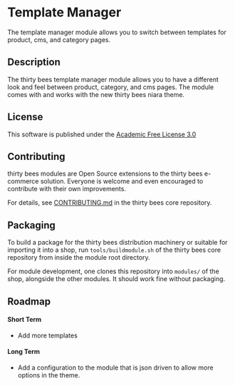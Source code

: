 # Template Manager

The template manager module allows you to switch between templates for product, cms, and category pages.

## Description

The thirty bees template manager module allows you to have a different look and feel between product, category, and cms pages. The module comes with and works with the new thirty bees niara theme. 

## License

This software is published under the [Academic Free License 3.0](https://opensource.org/licenses/afl-3.0.php)

## Contributing

thirty bees modules are Open Source extensions to the thirty bees e-commerce solution. Everyone is welcome and even encouraged to contribute with their own improvements.

For details, see [CONTRIBUTING.md](https://github.com/thirtybees/thirtybees/blob/1.0.x/CONTRIBUTING.md) in the thirty bees core repository.

## Packaging

To build a package for the thirty bees distribution machinery or suitable for importing it into a shop, run `tools/buildmodule.sh` of the thirty bees core repository from inside the module root directory.

For module development, one clones this repository into `modules/` of the shop, alongside the other modules. It should work fine without packaging.

## Roadmap

#### Short Term

* Add more templates

#### Long Term

* Add a configuration to the module that is json driven to allow more options in the theme.